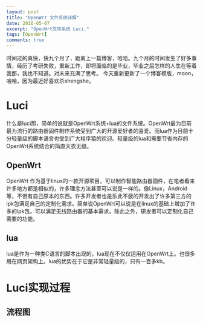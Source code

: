 ```yaml
---
layout: post
title: "OpenWrt 文件系统详解"
date: 2016-05-07
excerpt: "OpenWrt文件系统 Luci."
tags: [OpenWrt]
comments: true
---
```


时间过的真快，快九个月了，距离上一篇博客，哈哈。九个月的时间发生了好多事情，经历了考研失败，重新工作，即将面临的是毕业，毕业之后怎样的人生在等着我那，我也不知道。对未来充满了思考。
今天重新更新了一个博客模版，moon，哈哈，因为最近好喜欢杀shengshe。


# Luci

什么是luci那，简单的说就是OpenWrt系统+lua的文件系统。OpenWrt最为目前最为流行的路由器固件制作系统受到广大的开源爱好者的喜爱。而lua作为目前十分轻量级的脚本语言也受到广大程序猿的欢迎。轻量级的lua和需要节省内存的OpenWrt系统结合的简直天衣无缝。


## OpenWrt
OpenWrt 作为基于linux的一款开源项目，可以制作智能路由器固件，在笔者看来许多地方都是相似的，许多理念方法甚至可以说是一样的。像Linux，Android等，不但有自己原本的东西。许多开发者也是乐此不疲的开发出了许多第三方的ipk包满足自己的定制化需求。简单说OpenWrt可以说是在linux的基础上增加了许多的ipk包，可以满足无线路由器的基本需求。除此之外，研发者可以定制化自己需要的功能。


## lua
lua是作为一种类C语言的脚本出现的，lua现在不仅仅运用在OpenWrt上。也很多用在网页架构上。lua的优势在于它是非常轻量级的，只有一百多kb。




# Luci实现过程


## 流程图















